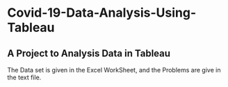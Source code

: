 # Covid-19-Data-Analysis-Using-Tableau

A Project to Analysis Data in Tableau
-------------------------------------
The Data set is given in the Excel WorkSheet, and the Problems are give in the text file.

